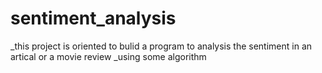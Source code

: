 # sentiment_analysis
_this project is oriented to bulid a program to analysis the sentiment in an artical or a movie review
_using some algorithm
